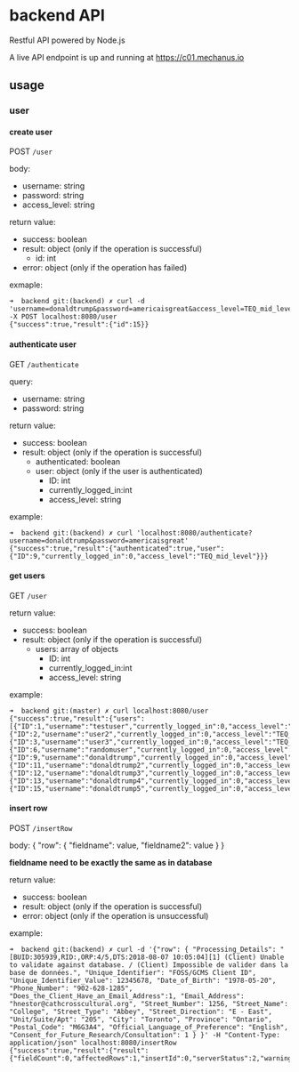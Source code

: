 # backend API
Restful API powered by Node.js

A live API endpoint is up and running at https://c01.mechanus.io

## usage

### user
#### create user
POST `/user`

body:
- username: string
- password: string
- access_level: string

return value:
- success: boolean
- result: object (only if the operation is successful)
  - id: int
- error: object (only if the operation has failed)

exmaple:
```
➜  backend git:(backend) ✗ curl -d 'username=donaldtrump&password=americaisgreat&access_level=TEQ_mid_level' -X POST localhost:8080/user
{"success":true,"result":{"id":15}}
```

#### authenticate user

GET `/authenticate`

query:
- username: string
- password: string

return value:
- success: boolean
- result: object (only if the operation is successful)
  - authenticated: boolean
  - user: object (only if the user is authenticated)
    - ID: int
    - currently_logged_in:int
    - access_level: string

example:
```
➜  backend git:(backend) ✗ curl 'localhost:8080/authenticate?username=donaldtrump&password=americaisgreat'
{"success":true,"result":{"authenticated":true,"user":{"ID":9,"currently_logged_in":0,"access_level":"TEQ_mid_level"}}}
```

#### get users
GET `/user`

return value:
- success: boolean
- result: object (only if the operation is successful)
  - users: array of objects
    - ID: int
    - currently_logged_in:int
    - access_level: string

example:
```
➜  backend git:(master) ✗ curl localhost:8080/user
{"success":true,"result":{"users":[{"ID":1,"username":"testuser","currently_logged_in":0,"access_level":"TEQ_high_level"},{"ID":2,"username":"user2","currently_logged_in":0,"access_level":"TEQ_low_level"},{"ID":3,"username":"user3","currently_logged_in":0,"access_level":"TEQ_low_level"},{"ID":6,"username":"randomuser","currently_logged_in":0,"access_level":"TEQ_mid_level"},{"ID":9,"username":"donaldtrump","currently_logged_in":0,"access_level":"TEQ_mid_level"},{"ID":11,"username":"donaldtrump2","currently_logged_in":0,"access_level":"TEQ_mid_level"},{"ID":12,"username":"donaldtrump3","currently_logged_in":0,"access_level":"TEQ_mid_level"},{"ID":13,"username":"donaldtrump4","currently_logged_in":0,"access_level":"TEQ_mid_level"},{"ID":15,"username":"donaldtrump5","currently_logged_in":0,"access_level":"TEQ_mid_level"}]}}
```

#### insert row
POST `/insertRow`

body: {
    "row": {
        "fieldname": value,
        "fieldname2": value
    }
}

__fieldname need to be exactly the same as in database__

return value:
- success: boolean
- result: object (only if the operation is successful)
- error: object (only if the operation is unsuccessful)

example:
```
➜  backend git:(backend) ✗ curl -d '{"row": { "Processing_Details": "[BUID:305939,RID:,ORP:4/5,DTS:2018-08-07 10:05:04][1] (Client) Unable to validate against database. / (Client) Impossible de valider dans la base de données.", "Unique_Identifier": "FOSS/GCMS Client ID", "Unique_Identifier_Value": 12345678, "Date_of_Birth": "1978-05-20", "Phone_Number": "902-628-1285", "Does_the_Client_Have_an_Email_Address":1, "Email_Address": "hnestor@cathcrosscultural.org", "Street_Number": 1256, "Street_Name": "College", "Street_Type": "Abbey", "Street_Direction": "E - East", "Unit/Suite/Apt": "205", "City": "Toronto", "Province": "Ontario", "Postal_Code": "M6G3A4", "Official_Language_of_Preference": "English", "Consent_for_Future_Research/Consultation": 1 } }' -H "Content-Type: application/json" localhost:8080/insertRow
{"success":true,"result":{"result":{"fieldCount":0,"affectedRows":1,"insertId":0,"serverStatus":2,"warningCount":0,"message":"","protocol41":true,"changedRows":0}}}%
```